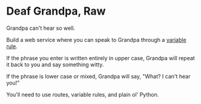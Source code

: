 Deaf Grandpa, Raw
=================

Grandpa can't hear so well.

Build a web service where you can speak to Grandpa through a
[variable rule](http://flask.pocoo.org/docs/1.0/quickstart/#variable-rules).

If the phrase you enter is written entirely in upper case, Grandpa
will repeat it back to you and say something witty.

If the phrase is lower case or mixed, Grandpa will say, "What? I can't
hear you!"

You'll need to use routes, variable rules, and plain ol' Python.
